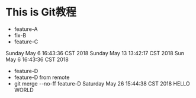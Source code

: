 # This is Git教程

 - feature-A
 - fix-B
 - feature-C


Sunday May  6 16:43:36 CST 2018
Sunday May 13 13:42:17 CST 2018
Sun May  6 16:43:36 CST 2018
 - feature-D
 - feature-D from remote
 - git merge --no-ff feature-D
Saturday May 26 15:44:38 CST 2018
HELLO WORLD
